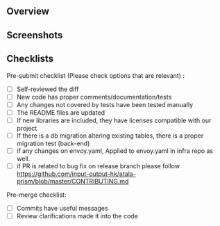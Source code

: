 ## Overview
<!-- What this PR does, and why is needed, a useful description is expected, and relevant tickets should be mentioned -->

## Screenshots
<!-- In case the PR involves UI changes, make sure to include success/failure related screenshots -->

## Checklists
<!-- Details you need to consider that are commonly forgotten -->

Pre-submit checklist (Please check options that are relevant) :
- [ ] Self-reviewed the diff
- [ ] New code has proper comments/documentation/tests
- [ ] Any changes not covered by tests have been tested manually
- [ ] The README files are updated
- [ ] If new libraries are included, they have licenses compatible with our project
- [ ] If there is a db migration altering existing tables, there is a proper migration test (back-end)
- [ ] if any changes on envoy.yaml, Applied to envoy.yaml in infra repo as well.
- [ ] if PR is related to bug fix on release branch please follow https://github.com/input-output-hk/atala-prism/blob/master/CONTRIBUTING.md

Pre-merge checklist:
- [ ] Commits have useful messages
- [ ] Review clarifications made it into the code
